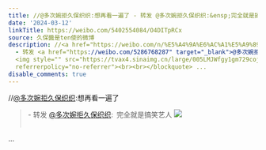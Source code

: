 ```yaml
---
title: //@多次婉拒久保织织:想再看一遍了 - 转发 @多次婉拒久保织织:&ensp;完全就是搞笑艺人 [图片]
date: '2024-03-12'
linkTitle: https://weibo.com/5402554084/O4DITpRCx
source: 久保醬是ten使的微博
description: //<a href="https://weibo.com/n/%E5%A4%9A%E6%AC%A1%E5%A9%89%E6%8B%92%E4%B9%85%E4%BF%9D%E7%BB%87%E7%BB%87">@多次婉拒久保织织</a>:想再看一遍了<br><blockquote>
  - 转发 <a href="https://weibo.com/5286768287" target="_blank">@多次婉拒久保织织</a>: 完全就是搞笑艺人
  <img style="" src="https://tvax4.sinaimg.cn/large/005LMJWfgy1gm729cojizg30go09db2c.gif"
  referrerpolicy="no-referrer"><br><br></blockquote> ...
disable_comments: true
---
```

//<a href="https://weibo.com/n/%E5%A4%9A%E6%AC%A1%E5%A9%89%E6%8B%92%E4%B9%85%E4%BF%9D%E7%BB%87%E7%BB%87">@多次婉拒久保织织</a>:想再看一遍了<br><blockquote> - 转发 <a href="https://weibo.com/5286768287" target="_blank">@多次婉拒久保织织</a>: 完全就是搞笑艺人 <img style="" src="https://tvax4.sinaimg.cn/large/005LMJWfgy1gm729cojizg30go09db2c.gif" referrerpolicy="no-referrer"><br><br></blockquote> ...